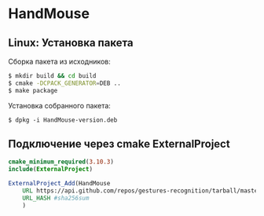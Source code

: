 # HandMouse

## Linux: Установка пакета

Сборка пакета из исходников:

```sh
$ mkdir build && cd build
$ cmake -DCPACK_GENERATOR=DEB ..
$ make package
```

Установка собранного пакета:

```
$ dpkg -i HandMouse-version.deb
```

## Подключение через cmake ExternalProject

```cmake
cmake_minimum_required(3.10.3)
include(ExternalProject)

ExternalProject_Add(HandMouse
    URL https://api.github.com/repos/gestures-recognition/tarball/master
    URL_HASH #sha256sum
    )
```
